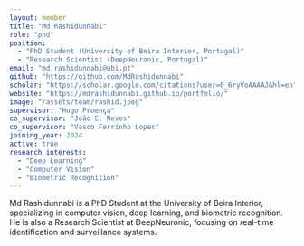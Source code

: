 ```yaml
---
layout: member
title: "Md Rashidunnabi"
role: "phd"
position: 
  - "PhD Student (University of Beira Interior, Portugal)"
  - "Research Scientist (DeepNeuronic, Portugal)"
email: "md.rashidunnabi@ubi.pt"
github: "https://github.com/MdRashidunnabi"
scholar: "https://scholar.google.com/citations?user=0_6ryVoAAAAJ&hl=en"
website: "https://mdrashidunnabi.github.io/portfolio/"
image: "/assets/team/rashid.jpeg"
supervisor: "Hugo Proença"
co_supervisor: "João C. Neves"
co_supervisor: "Vasco Ferrinho Lopes"
joining_year: 2024
active: true
research_interests:
  - "Deep Learning"
  - "Computer Vision"
  - "Biometric Recognition"
---
```


Md Rashidunnabi is a PhD Student at the University of Beira Interior, specializing in computer vision, deep learning, and biometric recognition. He is also a Research Scientist at DeepNeuronic, focusing on real-time identification and surveillance systems.
